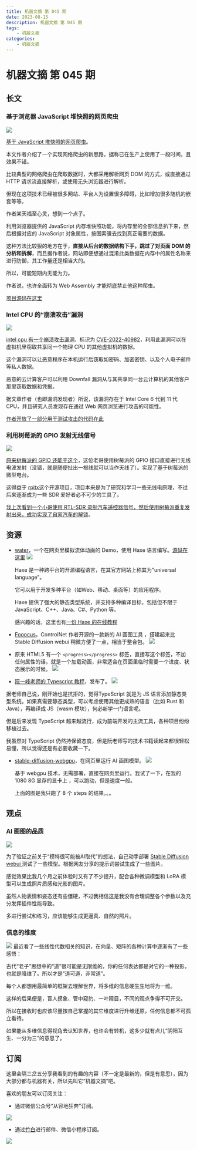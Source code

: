```yaml
---
title: 机器文摘 第 045 期
date: 2023-08-15
description: 机器文摘 第 045 期
tags:
    - 机器文摘
categories:
    - 机器文摘
---
```

# 机器文摘 第 045 期

## 长文
### 基于浏览器 JavaScript 堆快照的网页爬虫
![](2023-08-15-13-23-22.png)

[基于 JavaScript 堆快照的网页爬虫](https://www.adriancooney.ie/blog/web-scraping-via-javascript-heap-snapshots)。

本文作者介绍了一个实现网络爬虫的新思路，据称已在生产上使用了一段时间，且效果不错。

比较典型的网络爬虫在爬取数据时，大都采用解析网页 DOM 的方式，或直接通过 HTTP 请求流直接解析，或使用无头浏览器进行解析。

但现在这项技术已经被很多网站、平台人为设置很多障碍，比如增加很多随机的嵌套等等。

作者某天福至心灵，想到一个点子。

利用浏览器提供的 JavaScript 内存堆快照功能，将内存里的全部信息扒下来，然后根据对应的 JavaScript 对象属性，按图索骥去找到真正需要的数据。

这种方法比较狠的地方在于，**直接从后台的数据结构下手，跳过了对页面 DOM 的分析和拆解**，而且据作者说，网站即便想通过混淆此类数据在内存中的属性名称来进行防御，其工作量还是相当大的。

所以，可能短期内无能为力。

作者说，也许全面转为 Web Assembly 才能彻底禁止他这种爬虫。

[项目源码在这里](https://github.com/adriancooney/puppeteer-heap-snapshot)

### Intel CPU 的“崩溃攻击”漏洞
![](2023-08-15-13-23-45.png)

[intel cpu 有一个崩溃攻击漏洞](https://downfall.page)，标识为 [CVE-2022-40982](https://cve.mitre.org/cgi-bin/cvename.cgi?name=CVE-2022-40982)，利用此漏洞可以在虚拟机里窃取共享同一个物理 CPU 的其他虚拟机的数据。

这个漏洞可以让恶意程序在本机运行后窃取如密码、加密密钥、以及个人电子邮件等私人数据。

恶意的云计算客户可以利用 Downfall 漏洞从与其共享同一台云计算机的其他客户那里窃取数据和凭据。

据文章作者（也即漏洞发现者）所说，该漏洞存在于 Intel Core 6 代到 11 代 CPU，并且研究人员发现存在通过 Web 网页浏览进行攻击的可能性。

[作者开放了一部分用于测试攻击的代码在此](https://github.com/flowyroll/downfall/tree/main/POC)

### 利用树莓派的 GPIO 发射无线信号
![](2023-08-15-13-24-15.png)

[原来树莓派的 GPIO 还能干这个](https://hackaday.com/2021/04/06/fan-tastic-misuse-of-raspberry-pi-gpio/)，这位老哥使用树莓派的 GPIO 接口直接进行无线电波发射（没错，就是随便扯出一根线就可以当作天线了）。实现了基于树莓派的微型电台。

这得益于 [rpitx](https://github.com/F5OEO/rpitx)这个开源项目，项目本来是为了研究和学习一些无线电原理，不过后来逐渐成为一些 SDR 爱好者必不可少的工具了。

[我上次看到一个小哥使用 RTL-SDR 录制汽车遥控器信号，然后使用树莓派重复发射出来，成功实现了自家汽车的解锁](https://www.youtube.com/watch?v=M2JY1_Xmokg&t=8s)。

## 资源
- [water](https://oimo.io/works/water/)，一个在网页里模拟流体动画的 Demo，使用 Haxe 语言编写。[源码在这里](https://github.com/saharan/works/tree/main/water)
  ![](2023-08-15-13-24-42.png)

  Haxe 是一种跨平台的开源编程语言，在其官方网站上称其为"universal language"。 

  它可以用于开发多种平台（如Web、移动、桌面等）的应用程序。

  Haxe 提供了强大的静态类型系统，并支持多种编译目标，包括但不限于 JavaScript、C++、Java、C#、Python 等。

  感兴趣的话，这里也有[一份 Haxe 的在线教程](https://daobook.github.io/haxe-book/docs/start/00_intro.html)

- [Fooocus](https://github.com/lllyasviel/Fooocus)，ControlNet 作者开源的一款新的 AI 画图工具 ，搭建起来比 Stable Diffusion webui 稍微方便了一点，相当于整合包。
  ![](2023-08-15-13-25-40.png)
  
- 原来 HTML5 有一个 `<progress></progress>` 标签，直接写这个标签，不加任何属性的话，就是一个加载动画，非常适合在页面里临时需要一个进度、状态展示的时候。
  ![](2023-08-15-13-25-55.png) 

- [阮一峰老师的 Typescript 教程](https://wangdoc.com/typescript/)，发布了。
  ![](2023-08-15-13-26-13.png)

据老师自己说，刚开始也是抗拒的，觉得TypeScript 就是为 JS 语言添加静态类型系统。如果真需要静态类型，可以考虑使用其他更成熟的语言（比如 Rust 和 Java），再编译成 JS（wasm 模块），何必新学一门语言呢。

但是后来发现 TypeScript 越来越流行，成为前端开发的主流工具，各种项目纷纷移植过去。

我虽然对 TypeScript 仍然持保留态度，但是阮老师写的技术书籍读起来都很轻松易懂，所以觉得还是有必要收藏一下​​​。

- [stable-diffusion-webgpu](https://islamov.ai/stable-diffusion-webgpu/)，在网页里运行 AI 画图模型。
  ![](2023-08-15-13-26-55.png)

  基于 webgpu 技术，无需部署，直接在网页里运行。我试了一下，在我的 1080 8G 显存的显卡上 ，可以跑动，但是速度一般。

  上面的图是我只跑了 8 个 steps 的结果。。。 ​​​

## 观点
### AI 画图的品质
![](2023-08-15-13-27-30.png)

为了验证之前关于“模特很可能被AI取代”的想法，自己动手部署 [Stable Diffusion webui ](https://github.com/AUTOMATIC1111/stable-diffusion-webui) 测试了一些模型。根据网友分享的提示词尝试生成了一些图片。

感觉效果比我几个月之前体验时又有了不少提升，配合各种微调模型和 LoRA 模型可以生成照片质感和光影的图片。

虽然人物表情和姿态还有些僵硬，不过我相信这是我没有合理调整各个参数以及充分发挥插件性能导致。

多进行尝试和练习，应该能够生成更逼真、自然的照片。

### 信息的维度
![](2023-08-15-13-28-20.png)
最近看了一些线性代数相关的知识，在向量、矩阵的各种计算中逐渐有了一些感悟：

古代“老子”思想中的“道”很可能是无限维的，你的任何表达都是对它的一种投影，也就是降维了。所以才是“道可道，非常道”。

每个人都想用最简单的框架去理解世界，将多维的信息硬生生地将为一维。

这样的后果便是，盲人摸象、管中窥豹、一叶障目，不同的观点争得不可开交。

所以在接收时也应该尽量按自己掌握的其它维度进行升维还原，任何信息都不可孤立看待。

如果能从多维信息得视角去认知世界，也许会有转机，这多少就有点儿“阴阳互生、一分为三”的意思了。

## 订阅
这里会隔三岔五分享我看到的有趣的内容（不一定是最新的，但是有意思），因为大部分都与机器有关，所以先叫它“机器文摘”吧。

喜欢的朋友可以订阅关注：

- 通过微信公众号“从容地狂奔”订阅。

![](../weixin.jpg)

- 通过[竹白](https://zhubai.love/)进行邮件、微信小程序订阅。

![](../zhubai.jpg)